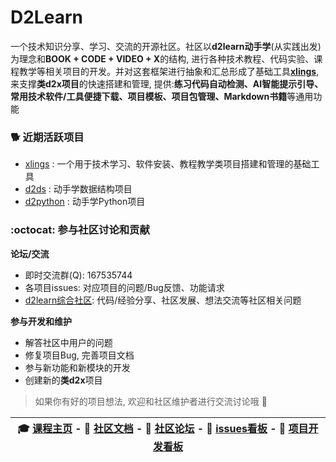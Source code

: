 # D2Learn

一个技术知识分享、学习、交流的开源社区。社区以**d2learn动手学**(从实践出发)为理念和**BOOK + CODE + VIDEO + X**的结构, 进行各种技术教程、代码实验、课程教学等相关项目的开发。并对这套框架进行抽象和汇总形成了基础工具[**xlings**](https://github.com/d2learn/xlings), 来支撑**类d2x项目**的快速搭建和管理, 提供:**练习代码自动检测、AI智能提示引导、常用技术软件/工具便捷下载、项目模板、项目包管理、Markdown书籍**等通用功能


### 🐕 近期活跃项目

- [xlings](https://github.com/d2learn/xlings) : 一个用于技术学习、软件安装、教程教学类项目搭建和管理的基础工具
- [d2ds]() : 动手学数据结构项目
- [d2python](https://github.com/d2learn/d2python) : 动手学Python项目

### :octocat: 参与社区讨论和贡献

**论坛/交流**

- 即时交流群(Q): 167535744
- 各项目issues: 对应项目的问题/Bug反馈、功能请求
- [d2learn综合社区](https://github.com/orgs/d2learn/discussions): 代码/经验分享、社区发展、想法交流等社区相关问题

**参与开发和维护**

- 解答社区中用户的问题
- 修复项目Bug, 完善项目文档
- 参与新功能和新模块的开发
- 创建新的**类d2x**项目

> 如果你有好的项目想法, 欢迎和社区维护者进行交流讨论哦 👋


| 🎓 [课程主页](https://d2learn.github.io/courses) - 📄 [社区文档](https://d2learn.github.io/docs) - 👥 [社区论坛](https://github.com/orgs/d2learn/discussions) -  🐛 [issues看板](https://github.com/orgs/d2learn/projects/1/views/1) -  🚀 [项目开发看板](https://github.com/orgs/d2learn/projects/2/views/1) |
| ------------------------------------------------------------ |
